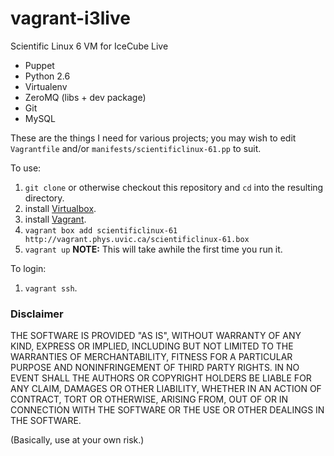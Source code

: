 vagrant-i3live
========================

Scientific Linux 6 VM for IceCube Live

* Puppet
* Python 2.6
* Virtualenv
* ZeroMQ (libs + dev package)
* Git
* MySQL

These are the things I need for various projects; you may wish to edit
`Vagrantfile` and/or `manifests/scientificlinux-61.pp` to suit.

To use:

1. `git clone` or otherwise checkout this repository and `cd` into the resulting directory.
1. install [Virtualbox](https://www.virtualbox.org/).
1. install [Vagrant](http://vagrantup.com/).
1. `vagrant box add scientificlinux-61 http://vagrant.phys.uvic.ca/scientificlinux-61.box`
1. `vagrant up`  **NOTE:** This will take awhile the first time you run it.

To login:

1. `vagrant ssh`.

### Disclaimer

THE SOFTWARE IS PROVIDED "AS IS", WITHOUT WARRANTY OF ANY KIND, EXPRESS OR
IMPLIED, INCLUDING BUT NOT LIMITED TO THE WARRANTIES OF MERCHANTABILITY,
FITNESS FOR A PARTICULAR PURPOSE AND NONINFRINGEMENT OF THIRD PARTY RIGHTS. IN
NO EVENT SHALL THE AUTHORS OR COPYRIGHT HOLDERS BE LIABLE FOR ANY CLAIM,
DAMAGES OR OTHER LIABILITY, WHETHER IN AN ACTION OF CONTRACT, TORT OR
OTHERWISE, ARISING FROM, OUT OF OR IN CONNECTION WITH THE SOFTWARE OR THE USE
OR OTHER DEALINGS IN THE SOFTWARE.

(Basically, use at your own risk.)
